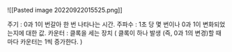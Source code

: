 ![[Pasted image 20220922015525.png]]

주기 : 0과 1이 번갈아 한 번 나타나는 시간.
주파수 : 1초 당 몇 번이나 0과 1이 변화되었는지에 대한 값.
카운터 : 클록을 세는 장치 ( 클록이 하나 발생 (즉, 0과 1의 변경)할 때마다 카운터는 1씩 증가한다. )